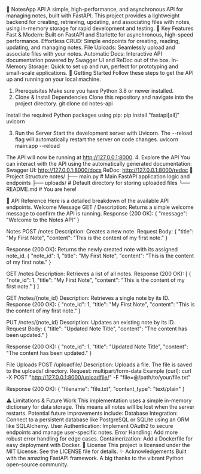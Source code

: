 📝 NotesApp API
A simple, high-performance, and asynchronous API for managing notes, built with FastAPI. This project provides a lightweight backend for creating, retrieving, updating, and associating files with notes, using in-memory storage for rapid development and testing.
🚀 Key Features
Fast & Modern: Built on FastAPI and Starlette for asynchronous, high-speed performance.
Effortless CRUD: Simple endpoints for creating, reading, updating, and managing notes.
File Uploads: Seamlessly upload and associate files with your notes.
Automatic Docs: Interactive API documentation powered by Swagger UI and ReDoc out of the box.
In-Memory Storage: Quick to set up and run, perfect for prototyping and small-scale applications.
🏁 Getting Started
Follow these steps to get the API up and running on your local machine.
1. Prerequisites
Make sure you have Python 3.8 or newer installed.
2. Clone & Install Dependencies
Clone this repository and navigate into the project directory.
git clone <your-repository-url>
cd notes-api


Install the required Python packages using pip:
pip install "fastapi[all]" uvicorn


3. Run the Server
Start the development server with Uvicorn. The --reload flag will automatically restart the server on code changes.
uvicorn main:app --reload


The API will now be running at http://127.0.0.1:8000.
4. Explore the API
You can interact with the API using the automatically generated documentation:
Swagger UI: http://127.0.0.1:8000/docs
ReDoc: http://127.0.0.1:8000/redoc
📁 Project Structure
notes/
├── main.py          # Main FastAPI application logic and endpoints
├── uploads/         # Default directory for storing uploaded files
└── README.md        # You are here!


📌 API Reference
Here is a detailed breakdown of the available API endpoints.
Welcome Message
GET /
Description: Returns a simple welcome message to confirm the API is running.
Response (200 OK):
{
  "message": "Welcome to the Notes API"
}


Notes
POST /notes
Description: Creates a new note.
Request Body:
{
  "title": "My First Note",
  "content": "This is the content of my first note."
}


Response (200 OK): Returns the newly created note with its assigned note_id.
{
  "note_id": 1,
  "title": "My First Note",
  "content": "This is the content of my first note."
}


GET /notes
Description: Retrieves a list of all notes.
Response (200 OK):
[
  {
    "note_id": 1,
    "title": "My First Note",
    "content": "This is the content of my first note."
  }
]


GET /notes/{note_id}
Description: Retrieves a single note by its ID.
Response (200 OK):
{
  "note_id": 1,
  "title": "My First Note",
  "content": "This is the content of my first note."
}


PUT /notes/{note_id}
Description: Updates an existing note by its ID.
Request Body:
{
  "title": "Updated Note Title",
  "content": "The content has been updated."
}


Response (200 OK):
{
  "note_id": 1,
  "title": "Updated Note Title",
  "content": "The content has been updated."
}


File Uploads
POST /uploadfile/
Description: Uploads a file. The file is saved to the uploads/ directory.
Request: multipart/form-data
Example (curl):
curl -X POST "http://127.0.0.1:8000/uploadfile/" -F "file=@/path/to/your/file.txt"


Response (200 OK):
{
  "filename": "file.txt",
  "content_type": "text/plain"
}


⚠️ Limitations & Future Work
This implementation uses a simple in-memory dictionary for data storage. This means all notes will be lost when the server restarts.
Potential future improvements include:
Database Integration: Connect to a persistent database like PostgreSQL or SQLite using an ORM like SQLAlchemy.
User Authentication: Implement OAuth2 to secure endpoints and manage user-specific notes.
Error Handling: Add more robust error handling for edge cases.
Containerization: Add a Dockerfile for easy deployment with Docker.
📜 License
This project is licensed under the MIT License. See the LICENSE file for details.
✨ Acknowledgements
Built with the amazing FastAPI framework.
A big thanks to the vibrant Python open-source community.
